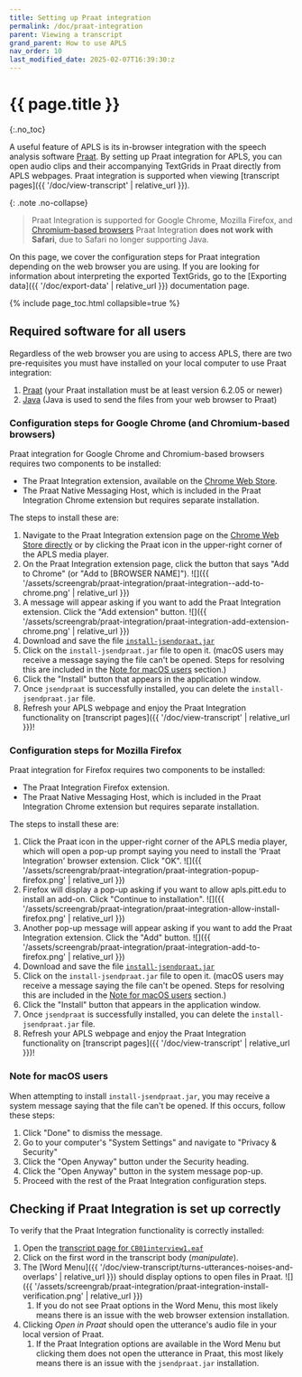 ```yaml
---
title: Setting up Praat integration
permalink: /doc/praat-integration
parent: Viewing a transcript
grand_parent: How to use APLS
nav_order: 10
last_modified_date: 2025-02-07T16:39:30:z
---
```


# {{ page.title }}
{:.no_toc}

A useful feature of APLS is its in-browser integration with the speech analysis software [Praat](http://www.fon.hum.uva.nl/praat/). 
By setting up Praat integration for APLS, you can open audio clips and their accompanying TextGrids in Praat directly from APLS webpages.
Praat integration is supported when viewing [transcript pages]({{ '/doc/view-transcript' | relative_url }}).

{: .note .no-collapse}
> Praat Integration is supported for Google Chrome, Mozilla Firefox, and [Chromium-based browsers](https://en.wikipedia.org/wiki/Chromium_(web_browser)#Browsers_based_on_Chromium) Praat Integration **does not work with Safari**, due to Safari no longer supporting Java. 

On this page, we cover the configuration steps for Praat integration depending on the web browser you are using. 
If you are looking for information about interpreting the exported TextGrids, go to the [Exporting data]({{ '/doc/export-data' | relative_url }}) documentation page.

{% include page_toc.html collapsible=true %}

## Required software for all users

Regardless of the web browser you are using to access APLS, there are two pre-requisites you must have installed on your local computer to use Praat integration:

1. [Praat](http://www.fon.hum.uva.nl/praat/) (your Praat installation must be at least version 6.2.05 or newer)
1. [Java](http://www.java.com/) (Java is used to send the files from your web browser to Praat)

### Configuration steps for Google Chrome (and Chromium-based browsers)

Praat integration for Google Chrome and Chromium-based browsers requires two components to be installed:

- The Praat Integration extension, available on the [Chrome Web Store](https://chromewebstore.google.com/detail/Praat%20Integration/hmmnebkieionilgpepijmfabdickmnig).
- The Praat Native Messaging Host, which is included in the Praat Integration Chrome extension but requires separate installation.

The steps to install these are:

1. Navigate to the Praat Integration extension page on the [Chrome Web Store directly](https://chromewebstore.google.com/detail/Praat%20Integration/hmmnebkieionilgpepijmfabdickmnig) or by clicking the Praat icon in the upper-right corner of the APLS media player.
1. On the Praat Integration extension page, click the button that says "Add to Chrome" (or "Add to [BROWSER NAME]").
   ![]({{ '/assets/screengrab/praat-integration/praat-integration--add-to-chrome.png' | relative_url }})
1. A message will appear asking if you want to add the Praat Integration extension. Click the "Add extension" button.
   ![]({{ '/assets/screengrab/praat-integration/praat-integration-add-extension-chrome.png' | relative_url }})
1. Download and save the file [`install-jsendpraat.jar`](chrome-extension://hmmnebkieionilgpepijmfabdickmnig/install-jsendpraat.jar)
1. Click on the `install-jsendpraat.jar` file to open it. (macOS users may receive a message saying the file can't be opened. Steps for resolving this are included in the [Note for macOS users](#note-for-macos-users) section.)
1. Click the "Install" button that appears in the application window.
1. Once `jsendpraat` is successfully installed, you can delete the `install-jsendpraat.jar` file.
1. Refresh your APLS webpage and enjoy the Praat Integration functionality on [transcript pages]({{ '/doc/view-transcript' | relative_url }})!

### Configuration steps for Mozilla Firefox

Praat integration for Firefox requires two components to be installed:

- The Praat Integration Firefox extension.
- The Praat Native Messaging Host, which is included in the Praat Integration Chrome extension but requires separate installation.

The steps to install these are:

1. Click the Praat icon in the upper-right corner of the APLS media player, which will open a pop-up prompt saying you need to install the 'Praat Integration' browser extension. Click "OK".
   ![]({{ '/assets/screengrab/praat-integration/praat-integration-popup-firefox.png' | relative_url }})
1. Firefox will display a pop-up asking if you want to allow apls.pitt.edu to install an add-on. Click "Continue to installation".
   ![]({{ '/assets/screengrab/praat-integration/praat-integration-allow-install-firefox.png' | relative_url }})
1. Another pop-up message will appear asking if you want to add the Praat Integration extension. Click the "Add" button.
   ![]({{ '/assets/screengrab/praat-integration/praat-integration-add-to-firefox.png' | relative_url }})
1. Download and save the file [`install-jsendpraat.jar`](moz-extension://4d74e341-1ea5-4f86-b7ac-7f6613e0ca43/install-jsendpraat.jar)
1. Click on the `install-jsendpraat.jar` file to open it. (macOS users may receive a message saying the file can't be opened. Steps for resolving this are included in the [Note for macOS users](#note-for-macos-users) section.)
1. Click the "Install" button that appears in the application window.
1. Once `jsendpraat` is successfully installed, you can delete the `install-jsendpraat.jar` file.
1. Refresh your APLS webpage and enjoy the Praat Integration functionality on [transcript pages]({{ '/doc/view-transcript' | relative_url }})!

### Note for macOS users 

When attempting to install `install-jsendpraat.jar`, you may receive a system message saying that the file can't be opened. 
If this occurs, follow these steps:

1. Click "Done" to dismiss the message.
1. Go to your computer's "System Settings" and navigate to "Privacy & Security"
1. Click the "Open Anyway" button under the Security heading.
1. Click the "Open Anyway" button in the system message pop-up.
1. Proceed with the rest of the Praat Integration configuration steps.

## Checking if Praat Integration is set up correctly

To verify that the Praat Integration functionality is correctly installed: 

1. Open the [transcript page for `CB01interview1.eaf`](https://apls.pitt.edu/labbcat/transcript?transcript=CB01interview1.eaf) 
1. Click on the first word in the transcript body (*manipulate*). 
1. The [Word Menu]({{ '/doc/view-transcript/turns-utterances-noises-and-overlaps' | relative_url }}) should display options to open files in Praat. 
   ![]({{ '/assets/screengrab/praat-integration/praat-integration-install-verification.png' | relative_url }})
   1. If you do not see Praat options in the Word Menu, this most likely means there is an issue with the web browser extension installation.
1. Clicking *Open in Praat* should open the utterance's audio file in your local version of Praat.
   1. If the Praat Integration options are available in the Word Menu but clicking them does not open the utterance in Praat, this most likely means there is an issue with the `jsendpraat.jar` installation.
   
